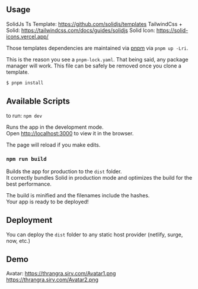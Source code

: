 ## Usage

SolidJs Ts Template: https://github.com/solidjs/templates
TailwindCss + Solid: https://tailwindcss.com/docs/guides/solidjs
Solid Icon: https://solid-icons.vercel.app/

Those templates dependencies are maintained via [pnpm](https://pnpm.io) via `pnpm up -Lri`.

This is the reason you see a `pnpm-lock.yaml`. That being said, any package manager will work. This file can be safely be removed once you clone a template.

```bash
$ pnpm install
```
## Available Scripts
to run: `npm dev`

Runs the app in the development mode.<br>
Open [http://localhost:3000](http://localhost:3000) to view it in the browser.

The page will reload if you make edits.<br>

### `npm run build`

Builds the app for production to the `dist` folder.<br>
It correctly bundles Solid in production mode and optimizes the build for the best performance.

The build is minified and the filenames include the hashes.<br>
Your app is ready to be deployed!

## Deployment

You can deploy the `dist` folder to any static host provider (netlify, surge, now, etc.)

## Demo
Avatar:
https://thrangra.sirv.com/Avatar1.png
https://thrangra.sirv.com/Avatar2.png

